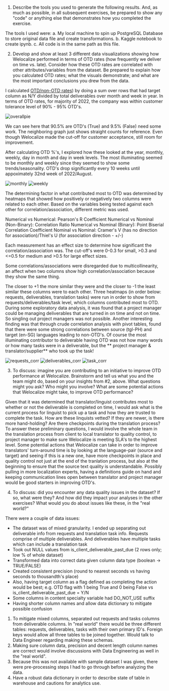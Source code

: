 1. Describe the tools you used to generate the following results. And, as much as possible, in all subsequent exercises, be prepared to show any "code" or anything else that demonstrates how you completed the exercise.

The tools I used were:
a. My local machine to spin up PostgreSQL Database to store original data file and create transformations.
b. Kaggle notebook to create ipynb.
c. All code is in the same path as this file.

2. Develop and show at least 3 different data visualizations showing how Welocalize performed in terms of OTD rates (how frequently we deliver on time vs. late). Consider how these OTD rates are correlated with other attributes/variables from the dataset. Be prepared to explain how you calculated OTD rates; what the visuals demonstrate; and what are the most important conclusions you drew from the data.

I calculated [OTD/non-OTD rates](https://github.com/mindyng/Take-Homes/blob/master/Welocalize/Senior_Data_Analyst/code/data_transformations.sql#L43-L48)) by doing a sum over rows that had target column as N/Y divided by total deliverables over month and week in year. 
In terms of OTD rates, for majority of 2022, the company was within customer tolerance level of 90% - 95% OTD's. 

![overallpie](pie.png)

We can see here that 90.5% are OTD's (True) and 9.5% (False) need some work. The neighboring graph just shows straight counts for reference. Even though Welocalize made the cut-off for customer acceptance, still room for improvement.

After calculating OTD %'s, I explored how these looked at the year, monthly, weekly, day in month and day in week levels. The most illuminating seemed to be monthly and weekly since they seemed to show some trends/seasonality. OTD's drop significantly every 10 weeks until appoximately 32nd week of 2022/August.

![monthly](monthly.png)
![weekly](weekly.png)

The determining factor in what contributed most to OTD was determined by heatmaps that showed how positively or negatively two columns were related to each other. Based on the variables being tested against each other for correlation/association, different metric was used.

Numerical vs Numerical: Pearson's R Coefficient
Numerical vs Nominal (Non-Binary): Correlation Ratio
Numerical vs Nominal (Binary): Point Biserial Correlation Coefficient
Nominal vs Nominal: Cramer's V (has no direction for association)/Thiel's U (for association direction - +/-)

Each measurement has an effect size to determine how significant the correlation/association was. The cut-off's were 0-0.3 for small, >0.3 and <=0.5 for medium and >0.5 for large effect sizes.

Some correlations/associations were disregarded due to multicollinearity, an affect when two columns show high correlation/association because they show the same thing.

The closer to +1 the more similar they were and the closer to -1 the least similar these columns were to each other. Three heatmaps (in order below: requests, deliverables, translation tasks) were run in order to show from requests/deliverables/task level, which columns contributed most to OTD. During some exploratory data analysis, it was found that a project manager could be managing deliverables that are turned in on time and not on time. So singling out project managers was not possible. Another interesting finding was that through crude correlation analysis with pivot tables, found that there were some strong correlations between source (tgl-PH) and target (en-SG) languages leading to non-OTD's. Of course the most illuminating contributor to deliverable having OTD was not how many words or how many tasks were in a deliverable, but the ** project manager & translator/supplier** who took up the task!

![requests_corr](requests_corr.png)
![deliverables_corr](deliverables_corr.png)
![task_corr](task_corr.png)

3. To discuss: imagine you are contributing to an initiative to improve OTD performance at Welocalize. Brainstorm and tell us what you and the team might do, based on your insights from #2, above. What questions might you ask? Who might you involve? What are some potential actions that Welocalize might take, to improve OTD performance?

Given that it was determined that translator/linguist contributes most to whether or not the deliverable is completed on time, I would ask what is the current process for linguist to pick up a task and how they are trusted to complete the task. How are these linquists vetted? If they are newer, is there more hand-holding? Are there checkpoints during the translation process? To answer these preliminary questions, I would involve the whole team in the translation process from client to local translator to quality control, to project manager to make sure Welocalize is meeting SLA's to the highest level. Some potential actions that Welocalize can take in order to improve translators' turn-around time is by looking at the language-pair (source and target) and seeing if this is a new one, have more checkpoints in place and quality control not just at the end of the tranlation process, but also at the beginning to ensure that the source text quality is understandable. Possibly pulling in more localization experts, having a definitions guide on hand and keeping communication lines open between translator and project manager would be good starters in improving OTD's. 

4. To discuss: did you encounter any data quality issues in the dataset? If so, what were they? And how did they impact your analyses in the other exercises? What would you do about issues like these, in the "real world?"

There were a couple of data issues:
* The dataset was of mixed granularity. I ended up separating out deliverable info from requests and translation task info. Requests comprise of multiple deliverables. And deliverables have multiple tasks which can include a translation task 
* Took out NULL values from is_client_deliverable_past_due (2 rows only; low % of whole dataset)
* Transformed data into correct data given column data type (boolean -> TRUE/FALSE)
* Created consistent precision (round to nearest seconds vs having seconds to thousandth's place)
* Also, having target column as a flag defined as completing the action would be best; e.g. OTD flag with 1 being True and 0 being False vs is_client_deliverable_past_due = Y/N
* Some columns in content specialty variable had DO_NOT_USE suffix
* Having shorter column names and allow data dictionary to mitigate possible confusion

1. To mitigate mixed columns, separated out requests and tasks columns from deliverable columns. In "real world" there would be three different tables: requests, deliverables, tasks with their own primary ID's. Foreign keys would allow all three tables to be joined together. Would talk to Data Engineer regarding making these schemas. 
2. Making sure column data, precision and decent length column names are correct would involve discussions with Data Engineering as well in the "real world".
3. Because this was not available with sample dataset I was given, there were pre-processing steps I had to go through before analyzing the data.
4. Have a robust data dictionary in order to describe state of table in warehouse and cautions for analytics use.
